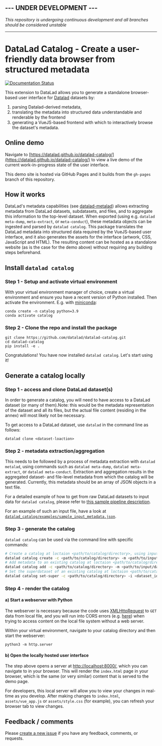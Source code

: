 ## --- UNDER DEVELOPMENT ---
*This repository is undergoing continuous development and all branches should be considered unstable*

---

# DataLad Catalog - Create a user-friendly data browser from structured metadata

[![Documentation Status](https://readthedocs.org/projects/datalad-catalog/badge/?version=latest)](http://docs.datalad.org/projects/catalog/en/latest/?badge=latest)


This extension to DataLad allows you to generate a standalone browser-based user interface for [Datalad](https://www.datalad.org/) datasets by:
1. parsing Datalad-derived metadata,
2. translating the metadata into structured data understandable and renderable by the frontend
3. generating a VueJS-based frontend with which to interactively browse the dataset's metadata.

## Online demo

Navigate to [https://datalad.github.io/datalad-catalog/](https://datalad.github.io/datalad-catalog/) to view a live demo of the current work-in-progress state of the user interface.

This demo site is hosted via GitHub Pages and it builds from the `gh-pages` branch of this repository.

## How it works

DataLad's metadata capabilities (see [datalad-metalad](https://github.com/datalad/datalad-metalad)) allows extracting metadata from DataLad datasets, subdatasets, and files, and to aggregate this information to the top-level dataset. When exported (using e.g. `datalad meta-dump`, `meta-extract`, or `meta-conduct`), these metadata objects can be ingested and parsed by `datalad catalog`. This package translates the DataLad metadata into structured data required by the VueJS-based user interface, and it also generates the assets for the interface (artwork, CSS, JavaScript and HTML). The resulting content can be hosted as a standalone website (as is the case for the demo above) without requiring any building steps beforehand.

## Install `datalad catalog`

### Step 1 - Setup and activate virtual environment

With your virtual environment manager of choice, create a virtual environment and ensure
you have a recent version of Python installed. Then activate the environment. E.g. with
[miniconda](https://docs.conda.io/en/latest/miniconda.html#latest-miniconda-installer-links):

```
conda create -n catalog python=3.9
conda activate catalog
```

### Step 2 - Clone the repo and install the package

```
git clone https://github.com/datalad/datalad-catalog.git
cd datalad-catalog
pip install -e .
```

Congratulations! You have now installed `datalad catalog`. Let's start using it!


## Generate a catalog locally

### Step 1 - access and clone DataLad dataset(s)
In order to generate a catalog, you will need to have access to a DataLad dataset (or many of them).Note: this would be the metadata representation of the dataset and all its files, but the actual file content (residing in the annex) will most likely not be necessary.

To get access to a DataLad dataset, use `datalad` in the command line as follows:
```
datalad clone <dataset-loaction>
```

### Step 2 - metadata extraction/aggregation
This needs to be followed by a process of metadata extraction with `datalad metalad`, using commands such as `datalad meta-dump`, `datalad meta-extract`, or `datalad meta-conduct`. Extraction and aggregation results in the aggregated dataset- and file-level metadata from which the catalog will be generated. Currently, this metadata should be an array of JSON objects in a text file.

For a detailed example of how to get from raw DataLad datasets to input data for `datalad catalog`, please refer to [this sample pipeline description](datalad_catalog/examples/sample_catalog_pipeline.md).

For an example of such an input file, have a look at [`datalad_catalog/examples/sample_input_metadata.json`](datalad_catalog/examples/sample_input_metadata.json).

### Step 3 - generate the catalog

`datalad catalog` can be used via the command line with specific commands:

```bash
# Create a catalog at loctaion <path/to/catalog/directory>, using input data located at <path/to/input/data>
datalad catalog create -c <path/to/catalog/directory> -m <path/to/input/data>
# Add metadata to an existing catalog at loctaion <path/to/catalog/directory>, using input data located at <path/to/input/data>
datalad catalog add -c <path/to/catalog/directory> -m <path/to/input/data>
# Set the superdataset of an existing catalog at loctaion <path/to/catalog/directory>, where the superdataset id and version are provided as arguments
datalad catalog set-super -c <path/to/catalog/directory> -i <dataset_id> -v <dataset_version>
```

### Step 4 - render the catalog

#### a) Start a webserver with Python

The webserver is necessary because the code uses [XMLHttpRequest](https://developer.mozilla.org/en-US/docs/Web/API/XMLHttpRequest) to `GET` data from local file, and you will run into CORS errors (e.g. [here](https://stackoverflow.com/questions/10752055/cross-origin-requests-are-only-supported-for-http-error-when-loading-a-local)) when trying to access content on the local file system without a web server.

Within your virtual environment, navigate to your catalog directory and then start the webserver:

```
python3 -m http.server
```

#### b) Open the locally hosted user interface

The step above opens a server at [http://localhost:8000/](http://localhost:8000/), which you can navigate to in your browser. This will render the `index.html` page in your browser, which is the same (or very similar) content that is served to the demo page.

For developers, this local server will allow you to view your changes in real-time as you develop. After making changes to `index.html`, `assets/vue_app.js` or `assets/style.css` (for example), you can refresh your browser tab to view changes.


## Feedback / comments

Please [create a new issue](https://github.com/jsheunis/data-browser-from-metadata/issues/new) if you have any feedback, comments, or requests.

